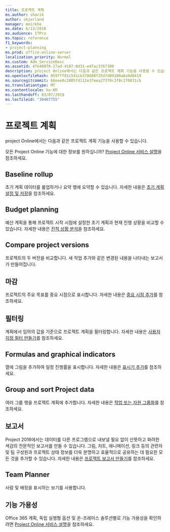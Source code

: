 ```yaml
---
title: 프로젝트 계획
ms.author: sharik
author: skjerland
manager: mnirkhe
ms.date: 6/13/2018
ms.audience: ITPro
ms.topic: reference
f1_keywords:
- project-planning
ms.prod: office-online-server
localization_priority: Normal
ms.custom: Adm_ServiceDesc
ms.assetid: 47e400f8-27ad-4187-8d31-e47ac3767300
description: project Online에서는 다음과 같은 프로젝트 계획 기능을 사용할 수 있습니다.
ms.openlocfilehash: 059fff81c541cb378688f25d7d09180a8a9d8419
ms.sourcegitcommit: 68eee0c2885fd112e37eea27370c3f8c1f0831cb
ms.translationtype: MT
ms.contentlocale: ko-KR
ms.lasthandoff: 03/07/2019
ms.locfileid: "30467755"
---
```

# <a name="project-planning"></a>프로젝트 계획

project Online에서는 다음과 같은 프로젝트 계획 기능을 사용할 수 있습니다.
  
모든 Project Online 기능에 대한 정보를 원하십니까? [Project Online 서비스 설명](project-online-service-description.md)을 참조하세요.
  
## <a name="baseline-rollup"></a>Baseline rollup
<a name="bkmk_Baselinerollup"> </a>

초기 계획 데이터를 롤업하거나 요약 행에 요약할 수 있습니다. 자세한 내용은 [초기 계획 설정 및 저장](https://go.microsoft.com/fwlink/p/?LinkId=271346)을 참조하세요.
  
## <a name="budget-planning"></a>Budget planning
<a name="bkmk_Budgetplanning"> </a>

예산 계획을 통해 프로젝트 시작 시점에 설정한 초기 계획과 현재 진행 상황을 비교할 수 있습니다. 자세한 내용은 [진척 상황 분석](https://go.microsoft.com/fwlink/p/?LinkId=271336)을 참조하세요.
  
## <a name="compare-project-versions"></a>Compare project versions
<a name="bkmk_Compareprojectversions"> </a>

프로젝트의 두 버전을 비교합니다. 새 작업 추가와 같은 변경된 내용을 나타내는 보고서가 만들어집니다.
  
## <a name="deadlines"></a>마감
<a name="bkmk_Deadlines"> </a>

프로젝트의 주요 목표를 중요 시점으로 표시합니다. 자세한 내용은 [중요 시점 추가](https://go.microsoft.com/fwlink/p/?LinkId=271339)를 참조하세요.
  
## <a name="filtering"></a>필터링
<a name="bkmk_Filtering"> </a>

계획에서 임의의 값을 기준으로 프로젝트 계획을 필터링합니다. 자세한 내용은 [사용자 지정 필터 만들기](https://go.microsoft.com/fwlink/p/?LinkId=271341)를 참조하세요.
  
## <a name="formulas-and-graphical-indicators"></a>Formulas and graphical indicators
<a name="bkmk_Formulasandgraphicalindicators"> </a>

열에 그림을 추가하여 일정 진행률을 표시합니다. 자세한 내용은 [표시기 추가](https://go.microsoft.com/fwlink/p/?LinkId=271340)를 참조하세요.
  
## <a name="group-and-sort-project-data"></a>Group and sort Project data
<a name="bkmk_GroupandsortProjectdata"> </a>

여러 그룹 행을 프로젝트 계획에 추가합니다. 자세한 내용은 [작업 또는 자원 그룹화](https://go.microsoft.com/fwlink/p/?LinkId=271326)를 참조하세요.
  
## <a name="reports"></a>보고서
<a name="bkmk_Reports"> </a>

Project 2016에서는 데이터를 다른 프로그램으로 내보낼 필요 없이 산뜻하고 화려한 색감의 전문적인 보고서를 만들 수 있습니다. 그림, 차트, 애니메이션, 링크 등의 관련자 및 팀 구성원과 프로젝트 상태 정보를 더욱 분명하고 효율적으로 공유하는 데 필요한 모든 것을 추가할 수 있습니다. 자세한 내용은 [프로젝트 보고서 만들기](https://go.microsoft.com/fwlink/p/?LinkId=271349)를 참조하세요.
  
## <a name="team-planner"></a>Team Planner
<a name="bkmk_TeamPlanner"> </a>

사람 및 배정을 표시하는 보기를 사용합니다. 
  
## <a name="feature-availability"></a>기능 가용성
<a name="bkmk_TeamPlanner"> </a>

Office 365 계획, 독립 실행형 옵션 및 온-프레미스 솔루션별로 기능 가용성을 확인하려면 [Project Online 서비스 설명](project-online-service-description.md)을 참조하세요.
  

